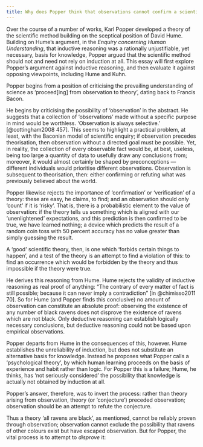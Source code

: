 ```yaml
---
title: Why does Popper think that observations cannot confirm a scientific theory? Is he right?
---
```


Over the course of a number of works, Karl Popper developed a theory of the scientific method building on the sceptical position of David Hume. Building on Hume’s argument, in the *Enquiry concerning Human Understanding*, that inductive reasoning was a rationally unjustifiable, yet necessary, basis for knowledge, Popper argued that the scientific method should not and need not rely on induction at all. This essay will first explore Popper’s argument against inductive reasoning, and then evaluate it against opposing viewpoints, including Hume and Kuhn.

Popper begins from a position of criticising the prevailing understanding of science as ‘proceed[ing] from observation to theory’, dating back to Francis Bacon.

He begins by criticising the possibility of ‘observation’ in the abstract. He suggests that a collection of ‘observations’ made without a specific purpose in mind would be worthless. ‘Observation is always selective.’ [@cottingham2008 457]. This seems to highlight a practical problem, at least, with the Baconian model of scientific enquiry; if observation precedes theorisation, then observation without a directed goal must be possible. Yet, in reality, the collection of every observable fact would be, at best, useless, being too large a quantity of data to usefully draw any conclusions from; moreover, it would almost certainly be shaped by preconceptions — different individuals would prioritise different observations. Observation is subsequent to theorisation, then: either confirming or refuting what was previously believed about the world.

Popper likewise rejects the importance of ‘confirmation’ or ‘verification’ of a theory: these are easy, he claims, to find; and an observation should only ‘count’ if it is ‘risky’. That is, there is a probabilistic element to the value of observation: if the theory tells us something which is aligned with our ‘unenlightened’ expectations, and this prediction is then confirmed to be true, we have learned nothing; a device which predicts the result of a random coin toss with 50 percent accuracy has no value greater than simply guessing the result.

A ‘good’ scientific theory, then, is one which ‘forbids certain things to happen’, and a test of the theory is an attempt to find a violation of this: to find an occurrence which would be forbidden by the theory and thus impossible if the theory were true.

He derives this reasoning from Hume. Hume rejects the validity of inductive reasoning as real proof of anything: “The contrary of every matter of fact is still possible; because it can never imply a contradiction” [in @chimisso2011 70]. So for Hume (and Popper finds this conclusive) no amount of observation can constitute an absolute proof: observing the existence of any number of black ravens does not disprove the existence of ravens which are not black. Only deductive reasoning can establish logically necessary conclusions, but deductive reasoning could not be based upon empirical observations.

Popper departs from Hume in the consequences of this, however. Hume establishes the unreliability of induction, but does not substitute an alternative basis for knowledge. Instead he proposes what Popper calls a ‘psychological theory’, by which human learning proceeds on the basis of experience and habit rather than logic. For Popper this is a failure; Hume, he thinks, has ‘not seriously considered’ the possibility that knowledge is actually not obtained by induction at all.

Popper’s answer, therefore, was to invert the process: rather than theory arising from observation, theory (or ‘conjecture’) preceded observation; observation should be an attempt to refute the conjecture.

Thus a theory ‘all ravens are black’, as mentioned, cannot be reliably proven through observation; observation cannot exclude the possibility that ravens of other colours exist but have escaped observation. But for Popper, the vital process is to attempt to *disprove* it:

<!--

Observation: a problem Popper acknowledges but fails to solve.

Aligning verification with dogmatism, versus the critical–scientific attitude: is this rather a moral critique?

Hume: not strictly an objection since it predates, but has Popper actually disproved him? Perhaps his point is better made by Kuhn re: Popper not truly representing how people think.

Kuhn: not strictly related to the question of observation. But perhaps relevant in the deeper sense that Popper is wrong about how scientific theories progress.

-->